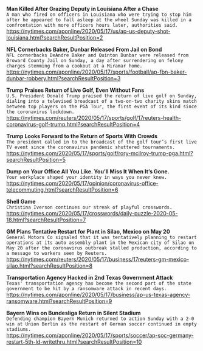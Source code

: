 **Man Killed After Grazing Deputy in Louisiana After a Chase**\
`A man who fired on officers in Louisiana who were trying to stop him after he appeared to fall asleep at the wheel Sunday was killed in a confrontation with more officers hours later, authorities said.`\
https://nytimes.com/aponline/2020/05/17/us/ap-us-deputy-shot-louisiana.html?searchResultPosition=2

**NFL Cornerbacks Baker, Dunbar Released From Jail on Bond**\
`NFL cornerbacks DeAndre Baker and Quinton Dunbar were released from Broward County Jail on Sunday, a day after surrendering on felony charges stemming from a cookout at a Miramar home.`\
https://nytimes.com/aponline/2020/05/17/sports/football/ap-fbn-baker-dunbar-robbery.html?searchResultPosition=3

**Trump Praises Return of Live Golf, Even Without Fans**\
`U.S. President Donald Trump praised the return of live golf on Sunday, dialing into a televised broadcast of a two-on-two charity skins match between top players on the PGA Tour, the first event of its kind since the coronavirus lockdown.`\
https://nytimes.com/reuters/2020/05/17/sports/golf/17reuters-health-coronavirus-golf-trump.html?searchResultPosition=4

**Trump Looks Forward to the Return of Sports With Crowds**\
`The president called in to the broadcast of the golf tour’s first live TV event since the coronavirus pandemic shuttered tournaments.`\
https://nytimes.com/2020/05/17/sports/golf/rory-mcilroy-trump-pga.html?searchResultPosition=5

**Dump on Your Office All You Like. You’ll Miss It When It’s Gone.**\
`Your workplace shaped your identity in ways you never knew.`\
https://nytimes.com/2020/05/17/opinion/coronavirus-office-telecommuting.html?searchResultPosition=6

**Shell Game**\
`Christina Iverson continues our streak of playful crosswords.`\
https://nytimes.com/2020/05/17/crosswords/daily-puzzle-2020-05-18.html?searchResultPosition=7

**GM Plans Tentative Restart for Plant in Silao, Mexico on May 20**\
`General Motors Co signaled that it was tentatively planning to restart operations at its auto assembly plant in the Mexican city of Silao on May 20 after the coronavirus outbreak stalled production, according to a message to workers seen by Reuters.`\
https://nytimes.com/reuters/2020/05/17/business/17reuters-gm-mexico-silao.html?searchResultPosition=8

**Transportation Agency Hacked in 2nd Texas Government Attack**\
`Texas' transportation agency has become the second part of the state government to be hit by a ransomware attack in recent days.`\
https://nytimes.com/aponline/2020/05/17/business/ap-us-texas-agency-ransomware.html?searchResultPosition=9

**Bayern Wins on Bundesliga Return in Silent Stadium**\
`Defending champion Bayern Munich returned to action Sunday with a 2-0 win at Union Berlin as the restart of German soccer continued in empty stadiums.`\
https://nytimes.com/aponline/2020/05/17/sports/soccer/ap-soc-germany-restart-5th-ld-writethru.html?searchResultPosition=10

